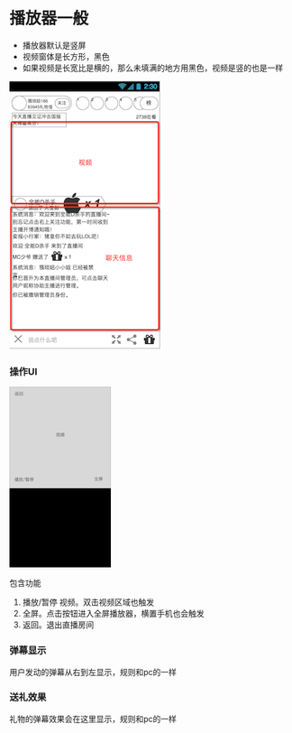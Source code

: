 # 播放器一般
* 播放器默认是竖屏
* 视频窗体是长方形，黑色
* 如果视频是长宽比是横的，那么未填满的地方用黑色，视频是竖的也是一样

![](img/chat.png)

### 操作UI
![](img/player-h.png)

包含功能
1. 播放/暂停 视频。双击视频区域也触发
2. 全屏。点击按钮进入全屏播放器，横置手机也会触发
3. 返回。退出直播房间

### 弹幕显示
用户发动的弹幕从右到左显示，规则和pc的一样

### 送礼效果
礼物的弹幕效果会在这里显示，规则和pc的一样
